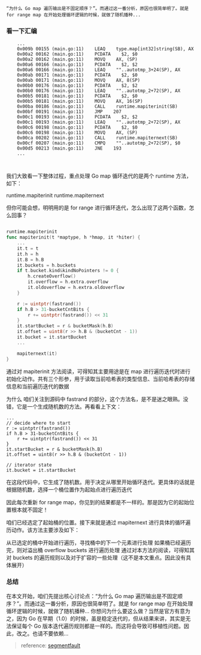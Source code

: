  ~~~
 “为什么 Go map 遍历输出是不固定顺序？”。而通过这一番分析，原因也很简单明了。就是 for range map 在开始处理循环逻辑的时候，就做了随机播种...
~~~ 

### 看一下汇编
~~~
    ...
    0x009b 00155 (main.go:11)    LEAQ    type.map[int32]string(SB), AX
    0x00a2 00162 (main.go:11)    PCDATA    $2, $0
    0x00a2 00162 (main.go:11)    MOVQ    AX, (SP)
    0x00a6 00166 (main.go:11)    PCDATA    $2, $2
    0x00a6 00166 (main.go:11)    LEAQ    ""..autotmp_3+24(SP), AX
    0x00ab 00171 (main.go:11)    PCDATA    $2, $0
    0x00ab 00171 (main.go:11)    MOVQ    AX, 8(SP)
    0x00b0 00176 (main.go:11)    PCDATA    $2, $2
    0x00b0 00176 (main.go:11)    LEAQ    ""..autotmp_2+72(SP), AX
    0x00b5 00181 (main.go:11)    PCDATA    $2, $0
    0x00b5 00181 (main.go:11)    MOVQ    AX, 16(SP)
    0x00ba 00186 (main.go:11)    CALL    runtime.mapiterinit(SB)
    0x00bf 00191 (main.go:11)    JMP    207
    0x00c1 00193 (main.go:11)    PCDATA    $2, $2
    0x00c1 00193 (main.go:11)    LEAQ    ""..autotmp_2+72(SP), AX
    0x00c6 00198 (main.go:11)    PCDATA    $2, $0
    0x00c6 00198 (main.go:11)    MOVQ    AX, (SP)
    0x00ca 00202 (main.go:11)    CALL    runtime.mapiternext(SB)
    0x00cf 00207 (main.go:11)    CMPQ    ""..autotmp_2+72(SP), $0
    0x00d5 00213 (main.go:11)    JNE    193
    ...
    
    
 ~~~
    
我们大致看一下整体过程，重点处理 Go map 循环迭代的是两个 runtime 方法，如下：


runtime.mapiterinit
runtime.mapiternext



但你可能会想，明明用的是 for range 进行循环迭代，怎么出现了这两个函数，怎么回事？



~~~go 

runtime.mapiterinit
func mapiterinit(t *maptype, h *hmap, it *hiter) {
    ...
    it.t = t
    it.h = h
    it.B = h.B
    it.buckets = h.buckets
    if t.bucket.kind&kindNoPointers != 0 {
        h.createOverflow()
        it.overflow = h.extra.overflow
        it.oldoverflow = h.extra.oldoverflow
    }

    r := uintptr(fastrand())
    if h.B > 31-bucketCntBits {
        r += uintptr(fastrand()) << 31
    }
    it.startBucket = r & bucketMask(h.B)
    it.offset = uint8(r >> h.B & (bucketCnt - 1))
    it.bucket = it.startBucket
    ...

    mapiternext(it)
}

~~~

通过对 mapiterinit 方法阅读，可得知其主要用途是在 map 进行遍历迭代时进行初始化动作。共有三个形参，用于读取当前哈希表的类型信息、当前哈希表的存储信息和当前遍历迭代的数据

为什么
咱们关注到源码中 fastrand 的部分，这个方法名，是不是迷之眼熟。没错，它是一个生成随机数的方法。再看看上下文：

~~~
...
// decide where to start
r := uintptr(fastrand())
if h.B > 31-bucketCntBits {
    r += uintptr(fastrand()) << 31
}
it.startBucket = r & bucketMask(h.B)
it.offset = uint8(r >> h.B & (bucketCnt - 1))

// iterator state
it.bucket = it.startBucket

~~~

在这段代码中，它生成了随机数。用于决定从哪里开始循环迭代。更具体的话就是根据随机数，选择一个桶位置作为起始点进行遍历迭代

因此每次重新 for range map，你见到的结果都是不一样的。那是因为它的起始位置根本就不固定！


   咱们已经选定了起始桶的位置。接下来就是通过 mapiternext 进行具体的循环遍历动作。该方法主要涉及如下：

从已选定的桶中开始进行遍历，寻找桶中的下一个元素进行处理
如果桶已经遍历完，则对溢出桶 overflow buckets 进行遍历处理
通过对本方法的阅读，可得知其对 buckets 的遍历规则以及对于扩容的一些处理（这不是本文重点。因此没有具体展开）

### 总结


在本文开始，咱们先提出核心讨论点：“为什么 Go map 遍历输出是不固定顺序？”。而通过这一番分析，原因也很简单明了。就是 for range map 在开始处理循环逻辑的时候，就做了随机播种... 你想问为什么要这么做？当然是官方有意为之，因为 Go 在早期（1.0）的时候，虽是稳定迭代的，但从结果来讲，其实是无法保证每个 Go 版本迭代遍历规则都是一样的。而这将会导致可移植性问题。因此，改之。也请不要依赖...




> reference:
[segmentfault](https://segmentfault.com/a/1190000018782278)
